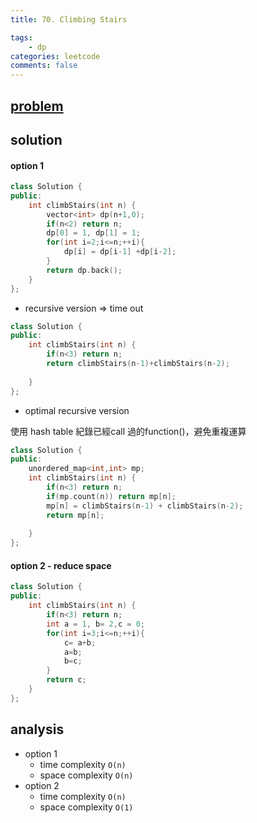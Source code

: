 ```yaml
---
title: 70. Climbing Stairs

tags:  
    - dp
categories: leetcode
comments: false
---
```


## [problem](https://leetcode.com/problems/climbing-stairs/)



## solution

#### option 1
```c++
class Solution {
public:
    int climbStairs(int n) {
        vector<int> dp(n+1,0);
        if(n<2) return n;
        dp[0] = 1, dp[1] = 1;
        for(int i=2;i<=n;++i){
            dp[i] = dp[i-1] +dp[i-2];
        }
        return dp.back();   
    }
};
```
- recursive version => time out
```c++
class Solution {
public:
    int climbStairs(int n) {
        if(n<3) return n;
        return climbStairs(n-1)+climbStairs(n-2);
        
    }
};
```
- optimal recursive version

使用 hash table 紀錄已經call 過的function()，避免重複運算
```c++
class Solution {
public:
    unordered_map<int,int> mp;
    int climbStairs(int n) {
        if(n<3) return n;
        if(mp.count(n)) return mp[n];
        mp[n] = climbStairs(n-1) + climbStairs(n-2);
        return mp[n];     
        
    }
};
```

#### option 2 - reduce space
```c++
class Solution {
public:
    int climbStairs(int n) {
        if(n<3) return n;
        int a = 1, b= 2,c = 0;
        for(int i=3;i<=n;++i){
            c= a+b;
            a=b;
            b=c;
        }
        return c;
    }
};

```

## analysis
- option 1 
    - time complexity `O(n)`
    - space complexity `O(n)`
- option 2
    - time complexity `O(n)`
    - space complexity `O(1)`